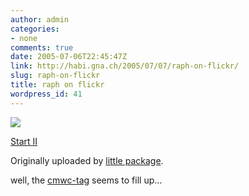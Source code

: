 ```yaml
---
author: admin
categories:
- none
comments: true
date: 2005-07-06T22:45:47Z
link: http://habi.gna.ch/2005/07/07/raph-on-flickr/
slug: raph-on-flickr
title: raph on flickr
wordpress_id: 41
---
```


[![](http://photos18.flickr.com/24117167_cffa334a0b_m.jpg)](http://www.flickr.com/photos/littlepackage/24117167/)
   

 
  [Start II](http://www.flickr.com/photos/littlepackage/24117167/)
    

  Originally uploaded by [little package](http://www.flickr.com/people/littlepackage/).
 



well, the [cmwc-tag](http://flickr.com/photos/tags/cmwc) seems to fill up...
  

